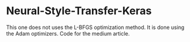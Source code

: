# Neural-Style-Transfer-Keras
This one does not uses the L-BFGS optimization method. It is done using the Adam optimizers. Code for the medium article. 
